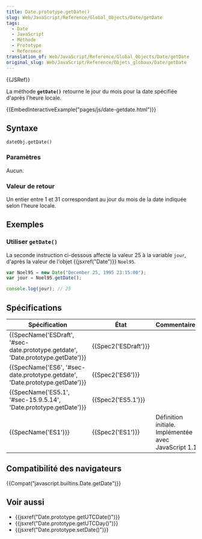 ```yaml
---
title: Date.prototype.getDate()
slug: Web/JavaScript/Reference/Global_Objects/Date/getDate
tags:
  - Date
  - JavaScript
  - Méthode
  - Prototype
  - Reference
translation_of: Web/JavaScript/Reference/Global_Objects/Date/getDate
original_slug: Web/JavaScript/Reference/Objets_globaux/Date/getDate
---
```

{{JSRef}}

La méthode **`getDate()`** retourne le jour du mois pour la date spécifiée d'après l'heure locale.

{{EmbedInteractiveExample("pages/js/date-getdate.html")}}

## Syntaxe

    dateObj.getDate()

### Paramètres

Aucun.

### Valeur de retour

Un entier entre 1 et 31 correspondant au jour du mois de la date indiquée selon l'heure locale.

## Exemples

### Utiliser `getDate()`

La seconde instruction ci-dessous affecte la valeur 25 à la variable `jour`, d'après la valeur de l'objet {{jsxref("Date")}} `Noel95`.

```js
var Noel95 = new Date("December 25, 1995 23:15:00");
var jour = Noel95.getDate();

console.log(jour); // 25
```

## Spécifications

| Spécification                                                                                                | État                         | Commentaires                                          |
| ------------------------------------------------------------------------------------------------------------ | ---------------------------- | ----------------------------------------------------- |
| {{SpecName('ESDraft', '#sec-date.prototype.getdate', 'Date.prototype.getDate')}} | {{Spec2('ESDraft')}} |                                                       |
| {{SpecName('ES6', '#sec-date.prototype.getdate', 'Date.prototype.getDate')}}         | {{Spec2('ES6')}}         |                                                       |
| {{SpecName('ES5.1', '#sec-15.9.5.14', 'Date.prototype.getDate')}}                     | {{Spec2('ES5.1')}}     |                                                       |
| {{SpecName('ES1')}}                                                                                     | {{Spec2('ES1')}}         | Définition initiale. Implémentée avec JavaScript 1.1. |

## Compatibilité des navigateurs

{{Compat("javascript.builtins.Date.getDate")}}

## Voir aussi

- {{jsxref("Date.prototype.getUTCDate()")}}
- {{jsxref("Date.prototype.getUTCDay()")}}
- {{jsxref("Date.prototype.setDate()")}}

